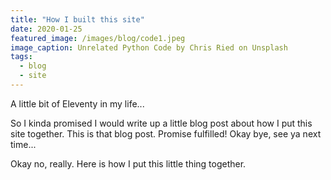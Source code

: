 ```yaml
---
title: "How I built this site"
date: 2020-01-25
featured_image: /images/blog/code1.jpeg
image_caption: Unrelated Python Code by Chris Ried on Unsplash
tags:
  - blog
  - site
---
```


A little bit of Eleventy in my life...

So I kinda promised I would write up a little blog post about how I put this site together. This is that blog post. Promise fulfilled! Okay bye, see ya next time...

Okay no, really. Here is how I put this little thing together.
